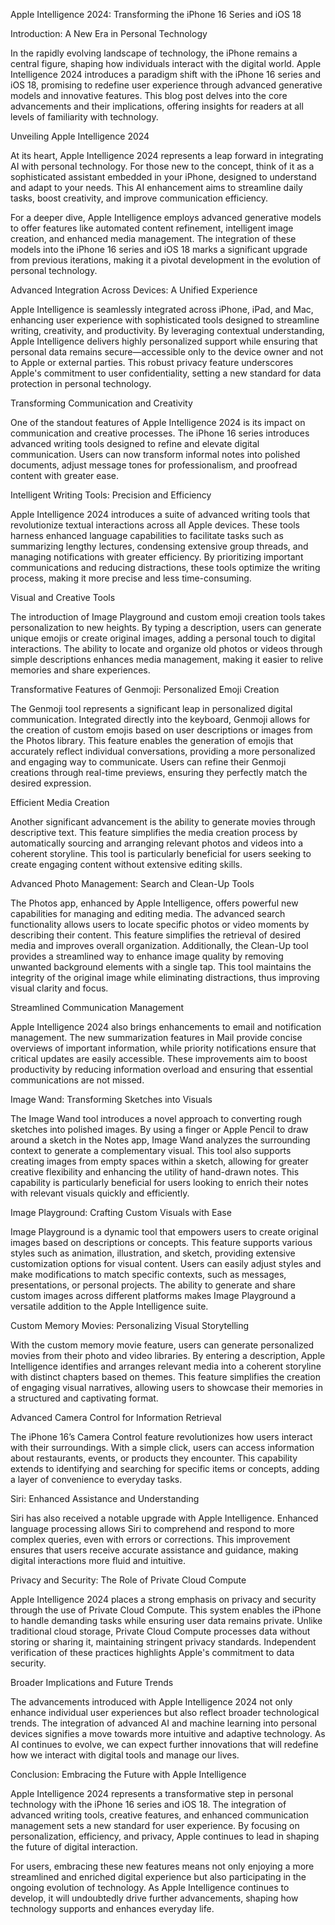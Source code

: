 Apple Intelligence 2024: Transforming the iPhone 16 Series and iOS 18

Introduction: A New Era in Personal Technology

In the rapidly evolving landscape of technology, the iPhone remains a central figure, shaping how individuals interact with the digital world. Apple Intelligence 2024 introduces a paradigm shift with the iPhone 16 series and iOS 18, promising to redefine user experience through advanced generative models and innovative features. This blog post delves into the core advancements and their implications, offering insights for readers at all levels of familiarity with technology.

Unveiling Apple Intelligence 2024

At its heart, Apple Intelligence 2024 represents a leap forward in integrating AI with personal technology. For those new to the concept, think of it as a sophisticated assistant embedded in your iPhone, designed to understand and adapt to your needs. This AI enhancement aims to streamline daily tasks, boost creativity, and improve communication efficiency.

For a deeper dive, Apple Intelligence employs advanced generative models to offer features like automated content refinement, intelligent image creation, and enhanced media management. The integration of these models into the iPhone 16 series and iOS 18 marks a significant upgrade from previous iterations, making it a pivotal development in the evolution of personal technology.

Advanced Integration Across Devices: A Unified Experience

Apple Intelligence is seamlessly integrated across iPhone, iPad, and Mac, enhancing user experience with sophisticated tools designed to streamline writing, creativity, and productivity. By leveraging contextual understanding, Apple Intelligence delivers highly personalized support while ensuring that personal data remains secure—accessible only to the device owner and not to Apple or external parties. This robust privacy feature underscores Apple's commitment to user confidentiality, setting a new standard for data protection in personal technology.

Transforming Communication and Creativity

One of the standout features of Apple Intelligence 2024 is its impact on communication and creative processes. The iPhone 16 series introduces advanced writing tools designed to refine and elevate digital communication. Users can now transform informal notes into polished documents, adjust message tones for professionalism, and proofread content with greater ease.

Intelligent Writing Tools: Precision and Efficiency

Apple Intelligence 2024 introduces a suite of advanced writing tools that revolutionize textual interactions across all Apple devices. These tools harness enhanced language capabilities to facilitate tasks such as summarizing lengthy lectures, condensing extensive group threads, and managing notifications with greater efficiency. By prioritizing important communications and reducing distractions, these tools optimize the writing process, making it more precise and less time-consuming.

Visual and Creative Tools

The introduction of Image Playground and custom emoji creation tools takes personalization to new heights. By typing a description, users can generate unique emojis or create original images, adding a personal touch to digital interactions. The ability to locate and organize old photos or videos through simple descriptions enhances media management, making it easier to relive memories and share experiences.

Transformative Features of Genmoji: Personalized Emoji Creation

The Genmoji tool represents a significant leap in personalized digital communication. Integrated directly into the keyboard, Genmoji allows for the creation of custom emojis based on user descriptions or images from the Photos library. This feature enables the generation of emojis that accurately reflect individual conversations, providing a more personalized and engaging way to communicate. Users can refine their Genmoji creations through real-time previews, ensuring they perfectly match the desired expression.

Efficient Media Creation

Another significant advancement is the ability to generate movies through descriptive text. This feature simplifies the media creation process by automatically sourcing and arranging relevant photos and videos into a coherent storyline. This tool is particularly beneficial for users seeking to create engaging content without extensive editing skills.

Advanced Photo Management: Search and Clean-Up Tools

The Photos app, enhanced by Apple Intelligence, offers powerful new capabilities for managing and editing media. The advanced search functionality allows users to locate specific photos or video moments by describing their content. This feature simplifies the retrieval of desired media and improves overall organization. Additionally, the Clean-Up tool provides a streamlined way to enhance image quality by removing unwanted background elements with a single tap. This tool maintains the integrity of the original image while eliminating distractions, thus improving visual clarity and focus.

Streamlined Communication Management

Apple Intelligence 2024 also brings enhancements to email and notification management. The new summarization features in Mail provide concise overviews of important information, while priority notifications ensure that critical updates are easily accessible. These improvements aim to boost productivity by reducing information overload and ensuring that essential communications are not missed.

Image Wand: Transforming Sketches into Visuals

The Image Wand tool introduces a novel approach to converting rough sketches into polished images. By using a finger or Apple Pencil to draw around a sketch in the Notes app, Image Wand analyzes the surrounding context to generate a complementary visual. This tool also supports creating images from empty spaces within a sketch, allowing for greater creative flexibility and enhancing the utility of hand-drawn notes. This capability is particularly beneficial for users looking to enrich their notes with relevant visuals quickly and efficiently.

Image Playground: Crafting Custom Visuals with Ease

Image Playground is a dynamic tool that empowers users to create original images based on descriptions or concepts. This feature supports various styles such as animation, illustration, and sketch, providing extensive customization options for visual content. Users can easily adjust styles and make modifications to match specific contexts, such as messages, presentations, or personal projects. The ability to generate and share custom images across different platforms makes Image Playground a versatile addition to the Apple Intelligence suite.

Custom Memory Movies: Personalizing Visual Storytelling

With the custom memory movie feature, users can generate personalized movies from their photo and video libraries. By entering a description, Apple Intelligence identifies and arranges relevant media into a coherent storyline with distinct chapters based on themes. This feature simplifies the creation of engaging visual narratives, allowing users to showcase their memories in a structured and captivating format.

Advanced Camera Control for Information Retrieval

The iPhone 16’s Camera Control feature revolutionizes how users interact with their surroundings. With a simple click, users can access information about restaurants, events, or products they encounter. This capability extends to identifying and searching for specific items or concepts, adding a layer of convenience to everyday tasks.

Siri: Enhanced Assistance and Understanding

Siri has also received a notable upgrade with Apple Intelligence. Enhanced language processing allows Siri to comprehend and respond to more complex queries, even with errors or corrections. This improvement ensures that users receive accurate assistance and guidance, making digital interactions more fluid and intuitive.

Privacy and Security: The Role of Private Cloud Compute

Apple Intelligence 2024 places a strong emphasis on privacy and security through the use of Private Cloud Compute. This system enables the iPhone to handle demanding tasks while ensuring user data remains private. Unlike traditional cloud storage, Private Cloud Compute processes data without storing or sharing it, maintaining stringent privacy standards. Independent verification of these practices highlights Apple's commitment to data security.

Broader Implications and Future Trends

The advancements introduced with Apple Intelligence 2024 not only enhance individual user experiences but also reflect broader technological trends. The integration of advanced AI and machine learning into personal devices signifies a move towards more intuitive and adaptive technology. As AI continues to evolve, we can expect further innovations that will redefine how we interact with digital tools and manage our lives.

Conclusion: Embracing the Future with Apple Intelligence

Apple Intelligence 2024 represents a transformative step in personal technology with the iPhone 16 series and iOS 18. The integration of advanced writing tools, creative features, and enhanced communication management sets a new standard for user experience. By focusing on personalization, efficiency, and privacy, Apple continues to lead in shaping the future of digital interaction.

For users, embracing these new features means not only enjoying a more streamlined and enriched digital experience but also participating in the ongoing evolution of technology. As Apple Intelligence continues to develop, it will undoubtedly drive further advancements, shaping how technology supports and enhances everyday life.
